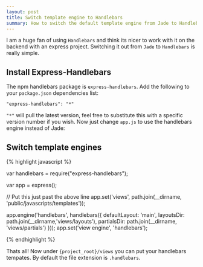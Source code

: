 ```yaml
---
layout: post
title: Switch template engine to Handlebars
summary: How to switch the default template engine from Jade to Handlebars in Express
---
```



I am a huge fan of using `Handlebars` and think its nicer to work with it on the backend with an express project. Switching it out from `Jade` to `Handlebars` is really simple.

## Install Express-Handlebars

The npm handlebars package is `express-handlebars`. Add the following to your `package.json` dependencies list:

    "express-handlebars": "*"

 `"*"` will pull the latest version, feel free to substitute this with a specific version number if you wish. Now just change `app.js` to use the handlebars engine instead of Jade:


## Switch template engines

{% highlight javascript %}

var handlebars = require("express-handlebars");


var app = express();

// Put this just past the above line
app.set('views', path.join(__dirname, 'public/javascripts/templates'));

app.engine('handlebars', handlebars({
  defaultLayout: 'main', 
  layoutsDir: path.join(__dirname,'views/layouts'),
  partialsDir: path.join(__dirname, 'views/partials')
}));
app.set('view engine', 'handlebars');

{% endhighlight %}


Thats all! Now under `{project_root}/views` you can put your handlebars tempates. By default the file extension is `.handlebars`.